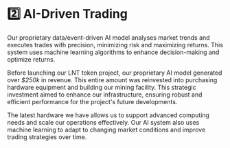 # 2️⃣ AI-Driven Trading

Our proprietary data/event-driven AI model analyses market trends and executes trades with precision, minimizing risk and maximizing returns. This system uses machine learning algorithms to enhance decision-making and optimize returns.

Before launching our LNT token project, our proprietary AI model generated over _$250k_ in revenue. This entire amount was reinvested into purchasing hardware equipment and building our mining facility. This strategic investment aimed to enhance our infrastructure, ensuring robust and efficient performance for the project's future developments.&#x20;

The latest hardware we have allows us to support advanced computing needs and scale our operations effectively. Our AI system also uses machine learning to adapt to changing market conditions and improve trading strategies over time.

